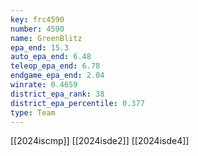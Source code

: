 ```yaml
---
key: frc4590
number: 4590
name: GreenBlitz
epa_end: 15.3
auto_epa_end: 6.48
teleop_epa_end: 6.78
endgame_epa_end: 2.04
winrate: 0.4659
district_epa_rank: 38
district_epa_percentile: 0.377
type: Team
---
```

[[2024iscmp]]
[[2024isde2]]
[[2024isde4]]
